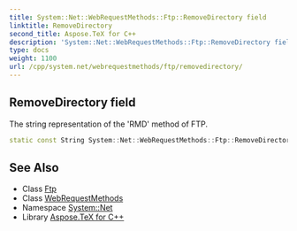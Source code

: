 ```yaml
---
title: System::Net::WebRequestMethods::Ftp::RemoveDirectory field
linktitle: RemoveDirectory
second_title: Aspose.TeX for C++
description: 'System::Net::WebRequestMethods::Ftp::RemoveDirectory field. The string representation of the ''RMD'' method of FTP in C++.'
type: docs
weight: 1100
url: /cpp/system.net/webrequestmethods/ftp/removedirectory/
---
```

## RemoveDirectory field


The string representation of the 'RMD' method of FTP.

```cpp
static const String System::Net::WebRequestMethods::Ftp::RemoveDirectory
```

## See Also

* Class [Ftp](../)
* Class [WebRequestMethods](../../)
* Namespace [System::Net](../../../)
* Library [Aspose.TeX for C++](../../../../)
